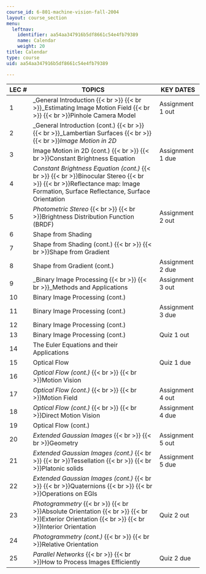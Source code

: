 ```yaml
---
course_id: 6-801-machine-vision-fall-2004
layout: course_section
menu:
  leftnav:
    identifier: aa54aa347916b5df8661c54e4fb79389
    name: Calendar
    weight: 20
title: Calendar
type: course
uid: aa54aa347916b5df8661c54e4fb79389

---
```


| LEC # | TOPICS | KEY DATES |
| --- | --- | --- |
| 1 | _General Introduction  {{< br >}}  {{< br >}}_Estimating Image Motion Field  {{< br >}}  {{< br >}}Pinhole Camera Model | Assignment 1 out |
| 2 | _General Introduction (cont.)  {{< br >}}  {{< br >}}_Lambertian Surfaces  {{< br >}}  {{< br >}}_Image Motion in 2D_ | &nbsp; |
| 3 | Image Motion in 2D (cont.)  {{< br >}}  {{< br >}}Constant Brightness Equation | Assignment 1 due |
| 4 | _Constant Brightness Equation (cont.)_  {{< br >}}  {{< br >}}Binocular Stereo  {{< br >}}  {{< br >}}Reflectance map: Image Formation, Surface Reflectance, Surface Orientation | &nbsp; |
| 5 | _Photometric Stereo_  {{< br >}}  {{< br >}}Brightness Distribution Function (BRDF) | Assignment 2 out |
| 6 | Shape from Shading | &nbsp; |
| 7 | Shape from Shading (cont.)  {{< br >}}  {{< br >}}Shape from Gradient | &nbsp; |
| 8 | Shape from Gradient (cont.) | Assignment 2 due |
| 9 | _Binary Image Processing  {{< br >}}  {{< br >}}_Methods and Applications | Assignment 3 out |
| 10 | Binary Image Processing (cont.) | &nbsp; |
| 11 | Binary Image Processing (cont.) | Assignment 3 due |
| 12 | Binary Image Processing (cont.) | &nbsp; |
| 13 | Binary Image Processing (cont.) | Quiz 1 out |
| 14 | The Euler Equations and their Applications | &nbsp; |
| 15 | Optical Flow | Quiz 1 due |
| 16 | _Optical Flow (cont.)_  {{< br >}}  {{< br >}}Motion Vision | &nbsp; |
| 17 | _Optical Flow (cont.)_  {{< br >}}  {{< br >}}Motion Field | Assignment 4 out |
| 18 | _Optical Flow (cont.)_  {{< br >}}  {{< br >}}Direct Motion Vision | Assignment 4 due |
| 19 | Optical Flow (cont.) | &nbsp; |
| 20 | _Extended Gaussian Images_  {{< br >}}  {{< br >}}Geometry | Assignment 5 out |
| 21 | _Extended Gaussian Images (cont.)_  {{< br >}}  {{< br >}}Tessellation  {{< br >}}  {{< br >}}Platonic solids | Assignment 5 due |
| 22 | _Extended Gaussian Images (cont.)_  {{< br >}}  {{< br >}}Quaternions  {{< br >}}  {{< br >}}Operations on EGIs | &nbsp; |
| 23 | _Photogrammetry_  {{< br >}}  {{< br >}}Absolute Orientation  {{< br >}}  {{< br >}}Exterior Orientation  {{< br >}}  {{< br >}}Interior Orientation | Quiz 2 out |
| 24 | _Photogrammetry (cont.)_  {{< br >}}  {{< br >}}Relative Orientation | &nbsp; |
| 25 | _Parallel Networks_  {{< br >}}  {{< br >}}How to Process Images Efficiently | Quiz 2 due